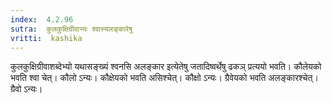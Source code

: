 ```yaml
---
index:  4.2.96
sutra:  कुलकुक्षिग्रीवाभ्यः श्वास्यलङ्कारेषु
vritti:  kashika 
---
```


कुलकुक्षिग्रीवाशब्देभ्यो यथासङ्ख्यं श्वनसि अलङ्कार इत्येतेषु जतादिष्वर्थेषु ढकञ् प्रत्ययो भवति। कौलेयको भवति श्वा चेत्। कौलो ऽन्यः। कौक्षेयको भवति असिश्चेत्। कौक्षो ऽन्यः। ग्रैवेयको भवति अलङ्कारश्चेत्। ग्रैवो ऽन्यः।

